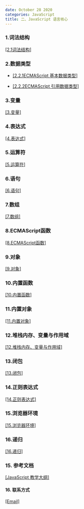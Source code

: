 ```yaml
---
date: October 28 2020
categories: JavaScript
title: 二、JavaScript 语言核心
---
```


### 1.词法结构

[[2.1词法结构]](https://web-dolphin.github.io/2020/10/28/JavaScript/Tags/%E4%BA%8C%E3%80%81JavaScript%E8%AF%AD%E8%A8%80%E6%A0%B8%E5%BF%83/ECMAScript/Tags/1.%E8%AF%8D%E6%B3%95%E7%BB%93%E6%9E%84/ECMAScript%E8%AF%8D%E6%B3%95%E7%BB%93%E6%9E%84/)

### 2.数据类型

- [[2.2.1ECMAScript 基本数据类型]]()

- [[2.2.2ECMAScript 引用数据类型]]()

### 3.变量

[[3.变量]]()

### 4.表达式

[[4.表达式]]()

### 5.运算符

[[5.运算符]]()

### 6.语句

[[6.语句]]()

### 7.数组

[[7.数组]]()

### 8.ECMAScript函数

[[8.ECMAScript函数]]()

### 9.对象

[[9.对象]]()

### 10.内置函数

[[10.内置函数]]()

### 11.内置对象

[[11.内置对象]]()

### 12.堆栈内存、变量与作用域

[[12.堆栈内存、变量与作用域]]()

### 13.闭包

[[13.闭包]]()

### 14.正则表达式

[[14.正则表达式]]()

### 15.浏览器环境

[[15.浏览器环境]](https://web-dolphin.github.io/2020/10/28/JavaScript/Tags/%E4%BA%8C%E3%80%81JavaScript%E8%AF%AD%E8%A8%80%E6%A0%B8%E5%BF%83/ECMAScript/Tags/15.%E6%B5%8F%E8%A7%88%E5%99%A8%E7%8E%AF%E5%A2%83/ECMAScript%E6%B5%8F%E8%A7%88%E5%99%A8%E7%8E%AF%E5%A2%83/)

### 16.递归

[[16.递归]](https://web-dolphin.github.io/2020/10/28/JavaScript/Tags/%E4%BA%8C%E3%80%81JavaScript%E8%AF%AD%E8%A8%80%E6%A0%B8%E5%BF%83/ECMAScript/Tags/16.%E9%80%92%E5%BD%92/ECMAScript%E9%80%92%E5%BD%92/)

### 15. 参考文档

[[JavaScript 教学大纲]](https://web-oyster.github.io/2020/10/28/JavaScript/Tutorial/JavaScript%E6%95%99%E5%AD%A6%E5%A4%A7%E7%BA%B2/)

#### 16. 联系方式

[[Email]](yuanmin8888@outlook.com)
